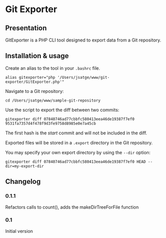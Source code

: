 Git Exporter
============

## Presentation

GitExporter is a PHP CLI tool designed to export data from a Git repository.

## Installation & usage

Create an alias to the tool in your `.bashrc` file.

    alias gitexporter="php '/Users/jsatge/www/git-exporter/GitExporter.php'"

Navigate to a Git repository:

    cd /Users/jsatge/www/sample-git-repository

Use the script to export the diff between two commits:

    gitexporter diff 07840746ad77cbbfc580413eea46de19387f7ef0 9531fa7357d4f478f9d3fe9758d8985e0e7a45cb

The first hash is the *start* commit and will not be included in the diff.

Exported files will be stored in a `.export` directory in the Git repository.

You may specify your own export directory by using the `--dir` option:

    gitexporter diff 07840746ad77cbbfc580413eea46de19387f7ef0 HEAD --dir=my-export-dir

## Changelog

### 0.1.1

Refactors calls to count(), adds the makeDirTreeForFile function

### 0.1

Initial version